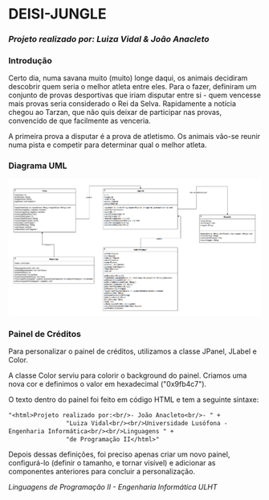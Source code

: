 # DEISI-JUNGLE
### *Projeto realizado por: Luiza Vidal & João Anacleto*


### Introdução
Certo dia, numa savana muito (muito) longe daqui, os animais decidiram descobrir quem seria
o melhor atleta entre eles. Para o fazer, definiram um conjunto de provas desportivas que iriam
disputar entre si - quem vencesse mais provas seria considerado o Rei da Selva. Rapidamente
a notícia chegou ao Tarzan, que não quis deixar de participar nas provas, convencido de que
facilmente as venceria.

A primeira prova a disputar é a prova de atletismo. Os animais vão-se reunir numa pista e
competir para determinar qual o melhor atleta.

### Diagrama UML
![](diagramaUML.png?raw=true "Diagrama UML")

### Painel de Créditos
Para personalizar o painel de créditos, utilizamos a classe JPanel, JLabel e Color.

A classe Color serviu para colorir o background do painel. Criamos uma nova cor e definimos o valor em hexadecimal ("0x9fb4c7").

O texto dentro do painel foi feito em código HTML e tem a seguinte sintaxe:

```
"<html>Projeto realizado por:<br/>- João Anacleto<br/>- " +
                "Luiza Vidal<br/><br/>Universidade Lusófona - Engenharia Informática<br/><br/>Linguagens " +
                "de Programação II</html>"
```

Depois dessas definições, foi preciso apenas criar um novo painel, configurá-lo (definir o tamanho, e tornar visível) e adicionar as componentes anteriores para concluir a personalização.

*Linguagens de Programação II - Engenharia Informática ULHT*
